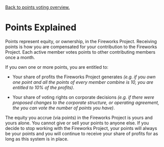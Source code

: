 [Back to points voting overview.](overview)

Points Explained 
================

Points represent equity, or ownership, in the Fireworks Project.  Receiving
points is how you are compensated for your contribution to the Fireworks
Project.  Each active member votes points to other contributing members once a
month.  

If you own one or more points, you are entitled to:

- Your share of profits the Fireworks Project generates *(e.g. if you own one
  point and all the points of every member combine is 10, you are entitled to
  10% of the profits)*.

- Your share of voting rights on corporate decisions *(e.g. if there were
  proposed changes to the corporate structure, or operating agreement, the you
  can vote the number of points you have)*.

The equity you accrue (via points) in the Fireworks Project is yours and yours
alone. You cannot give or sell your points to anyone else. If you decide to
stop working with the Fireworks Project, your points will always be your points
and you will continue to receive your share of profits for as long as this
system is in place.


